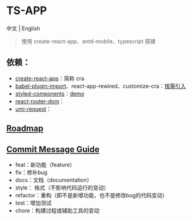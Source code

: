 # TS-APP

中文 | English

> 使用 create-react-app、antd-mobile、typescript 搭建

## 依赖：

- [create-react-app](https://create-react-app.dev/)：简称 cra
- [babel-plugin-import](https://www.npmjs.com/package/babel-plugin-import)、react-app-rewired、customize-cra：[按需引入](https://mobile.ant.design/docs/react/use-with-create-react-app-cn#%E6%8C%89%E9%9C%80%E5%8A%A0%E8%BD%BD)
- [styled-components](https://styled-components.com/docs/basics#getting-started)：[demo](https://www.joshwcomeau.com/css/styled-components/)
- [react-router-dom](https://reactrouter.com/web/guides/quick-start)：
- [umi-request](https://github.com/umijs/umi-request)：

## [Roadmap](https://github.com/xzl-org/ts-app/projects/1)

## [Commit Message Guide](http://www.ruanyifeng.com/blog/2016/01/commit_message_change_log.html)

- feat：新功能（feature）
- fix：修补bug
- docs：文档（documentation）
- style： 格式（不影响代码运行的变动）
- refactor：重构（即不是新增功能，也不是修改bug的代码变动）
- test：增加测试
- chore：构建过程或辅助工具的变动

